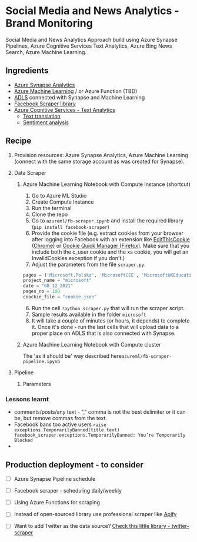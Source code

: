 # Social Media and News Analytics - Brand Monitoring
Social Media and News Analytics Approach build using Azure Synapse Pipelines, Azure Cognitive Services Text Analytics, Azure Bing News Search, Azure Machine Learning.



## Ingredients

- [Azure Synapse Analytics](https://docs.microsoft.com/en-us/azure/synapse-analytics/overview-what-is) 
- [Azure Machine Learning](https://docs.microsoft.com/en-us/azure/machine-learning/) / or Azure Function (TBD)
- [ADLS](https://docs.microsoft.com/en-us/azure/storage/blobs/data-lake-storage-introduction) connected with Synapse and Machine Learning
- [Facebook Scraper library](https://github.com/kevinzg/facebook-scraper/ ) 
- [Azure Cognitive Services - Text Analytics](https://azure.microsoft.com/en-us/services/cognitive-services/text-analytics/)
  - [Text translation](https://docs.microsoft.com/en-us/azure/cognitive-services/translator/)
  - [Sentiment analysis](https://docs.microsoft.com/en-us/azure/cognitive-services/language-service/sentiment-opinion-mining/overview)



## Recipe

1. Provision resources: Azure Synapse Analytics, Azure Machine Learning (connect with the same storage account as was created for Synapse). 

2. Data Scraper

   1. Azure Machine Learning Notebook with Compute Instance (shortcut)

      1. Go to Azure ML Studio
      1. Create Compute Instance
      1. Run the terminal
      1. Clone the repo
      1. Go to `azureml/fb-scraper.ipynb` and install the required library (`pip install facebook-scraper`)
      1. Provide the cookie file (e.g.  extract cookies from your browser after logging into Facebook with an extension like [EditThisCookie (Chrome)](https://chrome.google.com/webstore/detail/editthiscookie/fngmhnnpilhplaeedifhccceomclgfbg?hl=en) or [Cookie Quick Manager (Firefox)](https://addons.mozilla.org/en-US/firefox/addon/cookie-quick-manager/). Make sure that you include both the c_user cookie and the xs cookie, you will get an InvalidCookies exception if you don't.)
      1. Adjust the parameters from the file `scraper.py`:

      ```python
      pages = ('Microsoft.Polska', 'MicrosoftCEE', 'MicrosoftUKEducation', 'Microsoft')
      project_name = "microsoft"
      date = "08_12_2021"
      pages_no = 100
      coockie_file = "cookie.json"
      ```

      6. Run the cell `!python scraper.py` that will run the scraper script. 
      7. Sample results available in the folder `microsoft`
      8. It will take a couple of minutes (or hours, it depends) to complete it. Once it's done - run the last cells that will upload data to a proper place on ADLS that is also connected with Synapse.  

   2. Azure Machine Learning Notebook with Compute cluster 

      The 'as it should be' way described here`azureml/fb-scraper-pipeline.ipynb` 

   

3. Pipeline

   1. Parameters



### Lessons learnt

- comments/posts/any text - "," comma is not the best delimiter or it can be, but remove commas from the text.
- Facebook bans too active users `raise exceptions.TemporarilyBanned(title.text)
  facebook_scraper.exceptions.TemporarilyBanned: You’re Temporarily Blocked`
- 



## Production deployment - to consider

- [ ] Azure Synapse Pipeline schedule
- [ ] Facebook scraper - scheduling daily/weekly
- [ ] Using Azure Functions for scraping
- [ ] Instead of open-sourced library use professional scraper like [Apify](https://apify.com/pocesar/facebook-pages-scraper)
- [ ] Want to add Twitter as the data source? [Check this little library - twitter-scraper](https://github.com/bisguzar/twitter-scraper)


